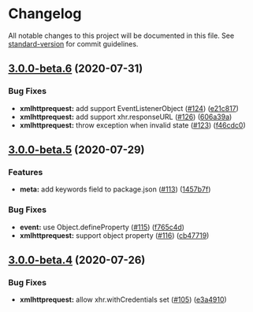 # Changelog

All notable changes to this project will be documented in this file. See [standard-version](https://github.com/conventional-changelog/standard-version) for commit guidelines.

## [3.0.0-beta.6](https://github.com/ykzts/node-xmlhttprequest/compare/v3.0.0-beta.5...v3.0.0-beta.6) (2020-07-31)


### Bug Fixes

* **xmlhttprequest:** add support EventListenerObject ([#124](https://github.com/ykzts/node-xmlhttprequest/issues/124)) ([e21c817](https://github.com/ykzts/node-xmlhttprequest/commit/e21c817be89ac36b22efe6894b36a7a6562e1488))
* **xmlhttprequest:** add support xhr.responseURL ([#126](https://github.com/ykzts/node-xmlhttprequest/issues/126)) ([606a39a](https://github.com/ykzts/node-xmlhttprequest/commit/606a39a7e167246c5d22e3585db8218ce74e0ac6))
* **xmlhttprequest:** throw exception when invalid state ([#123](https://github.com/ykzts/node-xmlhttprequest/issues/123)) ([f46cdc0](https://github.com/ykzts/node-xmlhttprequest/commit/f46cdc065b371f0361527c46b30320a4572425eb))

## [3.0.0-beta.5](https://github.com/ykzts/node-xmlhttprequest/compare/v3.0.0-beta.4...v3.0.0-beta.5) (2020-07-29)


### Features

* **meta:** add keywords field to package.json ([#113](https://github.com/ykzts/node-xmlhttprequest/issues/113)) ([1457b7f](https://github.com/ykzts/node-xmlhttprequest/commit/1457b7f9a5fee1515e8ade2071b73d405aae1fa2))


### Bug Fixes

* **event:** use Object.defineProperty ([#115](https://github.com/ykzts/node-xmlhttprequest/issues/115)) ([f765c4d](https://github.com/ykzts/node-xmlhttprequest/commit/f765c4dd9d29eb7ee7f25582b2dce2f595cf7e57))
* **xmlhttprequest:** support object property ([#116](https://github.com/ykzts/node-xmlhttprequest/issues/116)) ([cb47719](https://github.com/ykzts/node-xmlhttprequest/commit/cb477198fd575434ce091d4eabfaa2ee52341c38))

## [3.0.0-beta.4](https://github.com/ykzts/node-xmlhttprequest/compare/v3.0.0-beta.3...v3.0.0-beta.4) (2020-07-26)


### Bug Fixes

* **xmlhttprequest:** allow xhr.withCredentials set ([#105](https://github.com/ykzts/node-xmlhttprequest/issues/105)) ([e3a4910](https://github.com/ykzts/node-xmlhttprequest/commit/e3a4910a17d966c4430c82ea94b33a99910eb066))
